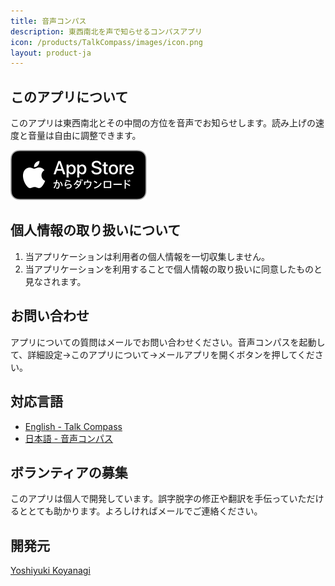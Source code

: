 ```yaml
---
title: 音声コンパス
description: 東西南北を声で知らせるコンパスアプリ
icon: /products/TalkCompass/images/icon.png
layout: product-ja
---
```

## このアプリについて

このアプリは東西南北とその中間の方位を音声でお知らせします。読み上げの速度と音量は自由に調整できます。

[![AppStoreからダウンロード](/images/appstore_jp.svg)](https://apps.apple.com/jp/app/%E9%9F%B3%E5%A3%B0%E3%82%B3%E3%83%B3%E3%83%91%E3%82%B9/id1540530352)

## 個人情報の取り扱いについて

1. 当アプリケーションは利用者の個人情報を一切収集しません。
2. 当アプリケーションを利用することで個人情報の取り扱いに同意したものと見なされます。

## お問い合わせ

アプリについての質問はメールでお問い合わせください。音声コンパスを起動して、詳細設定→このアプリについて→メールアプリを開くボタンを押してください。

## 対応言語

- [English - Talk Compass](/products/TalkCompass/en/)
- [日本語 - 音声コンパス](/products/TalkCompass/ja/)

## ボランティアの募集

このアプリは個人で開発しています。誤字脱字の修正や翻訳を手伝っていただけるととても助かります。よろしければメールでご連絡ください。

## 開発元

[Yoshiyuki Koyanagi](https://moutend.github.io/)
